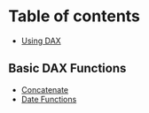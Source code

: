 # Table of contents

* [Using DAX](README.md)

## Basic DAX Functions

* [Concatenate](basic-dax-functions/concatenate.md)
* [Date Functions](basic-dax-functions/date-functions.md)
